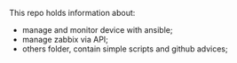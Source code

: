 This repo holds information about:
  - manage and monitor device with ansible;
  - manage zabbix via API;
  - others folder, contain simple scripts and github advices;
